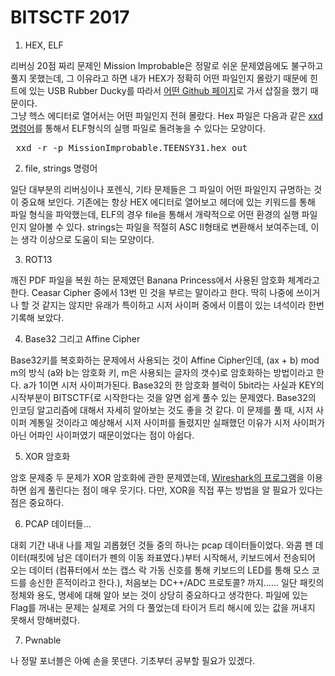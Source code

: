 BITSCTF 2017
=======

1. HEX, ELF 

리버싱 20점 짜리 문제인 Mission Improbable은 정말로 쉬운 문제였음에도 불구하고 풀지 못했는데, 그 이유라고 하면 내가 HEX가 정확히 어떤 파일인지 몰랐기 때문에 힌트에 있는 USB Rubber Ducky를 따라서 <a href="https://github.com/hak5darren/USB-Rubber-Ducky"> 어떤 Github 페이지</a>로 가서 삽질을 했기 때문이다.<br>
그냥 헥스 에디터로 열어서는 어떤 파일인지 전혀 몰랐다. Hex 파일은 다음과 같은 <a href="http://crasy.tistory.com/79">xxd 명령어</a>를 통해서 ELF형식의 실행 파일로 돌려놓을 수 있다는 모양이다.
<pre> xxd -r -p MissionImprobable.TEENSY31.hex out</pre>

2. file, strings 명령어

일단 대부분의 리버싱이나 포렌식, 기타 문제들은 그 파일이 어떤 파일인지 규명하는 것이 중요해 보인다. 기존에는 항상 HEX 에디터로 열어보고 헤더에 있는 키워드를 통해 파일 형식을 파악했는데, ELF의 경우 file을 통해서 개략적으로 어떤 환경의 실행 파일인지 알아볼 수 있다. strings는 파일을 적절히 ASC II형태로 변환해서 보여주는데, 이는 생각 이상으로 도움이 되는 모양이다.

3. ROT13

깨진 PDF 파일을 복원 하는 문제였던 Banana Princess에서 사용된 암호화 체계라고 한다. Ceasar Cipher 중에서 13번 민 것을 부르는 말이라고 한다. 딱히 나중에 쓰이거나 할 것 같지는 않지만 유래가 특이하고 시저 사이퍼 중에서 이름이 있는 녀석이라 한번 기록해 보았다.

4. Base32 그리고 Affine Cipher

Base32키를 복호화하는 문제에서 사용되는 것이 Affine Cipher인데, (ax + b) mod m의 방식 (a와 b는 암호화 키, m은 사용되는 글자의 갯수)로 암호화하는 방법이라고 한다. a가 1이면 시저 사이퍼가된다. Base32의 한 암호화 블럭이 5bit라는 사실과 KEY의 시작부분이 BITSCTF{로 시작한다는 것을 알면 쉽게 풀수 있는 문제였다. <a herf="http://www.herongyang.com/Encoding/Base32-Encoding-Algorithm.html">Base32의 인코딩 알고리즘</a>에 대해서 자세히 알아보는 것도 좋을 것 같다. 이 문제를 풀 때, 시저 사이퍼 계통일 것이라고 예상해서 시저 사이퍼를 돌렸지만 실패했던 이유가 시저 사이퍼가 아닌 어파인 사이퍼였기 때문이었다는 점이 아쉽다.

5. XOR 암호화

암호 문제중 두 문제가 XOR 암호화에 관한 문제였는데, <a href="https://wiremask.eu/tools/xor-cracker/">Wireshark의 프로그램</a>을 이용하면 쉽게 풀린다는 점이 매우 웃기다. 다만, XOR을 직접 푸는 방법을 알 필요가 있다는 점은 중요하다.

6. PCAP 데이터들...

대회 기간 내내 나를 제일 괴롭혔던 것들 중의 하나는 pcap 데이터들이었다. 와콤 펜 데이터(패킷에 남은 데이터가 펜의 이동 좌표였다.)부터 시작해서, 키보드에서 전송되어 오는 데이터 (컴퓨터에서 쏘는 캡스 락 가동 신호를 통해 키보드의 LED를 통해 모스 코드를 송신한 흔적이라고 한다.), 처음보는 DC++/ADC 프로토콜? 까지...... 일단 패킷의 정체와 용도, 명세에 대해 알아 보는 것이 상당히 중요하다고 생각한다. 파일에 있는 Flag를 꺼내는 문제는 실제로 거의 다 풀었는데 타이거 트리 해시에 있는 값을 꺼내지 못해서 망해버렸다.

7. Pwnable

나 정말 포너블은 아예 손을 못댄다. 기초부터 공부할 필요가 있겠다.